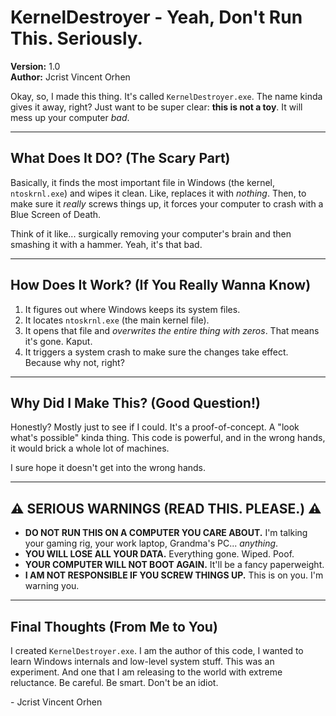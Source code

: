 # KernelDestroyer - Yeah, Don't Run This. Seriously.

**Version:** 1.0  
**Author:** Jcrist Vincent Orhen

Okay, so, I made this thing. It's called `KernelDestroyer.exe`. The name kinda gives it away, right? Just want to be super clear: **this is not a toy**. It will mess up your computer *bad*.

---

## What Does It DO? (The Scary Part)

Basically, it finds the most important file in Windows (the kernel, `ntoskrnl.exe`) and wipes it clean. Like, replaces it with *nothing*. Then, to make sure it *really* screws things up, it forces your computer to crash with a Blue Screen of Death.

Think of it like... surgically removing your computer's brain and then smashing it with a hammer. Yeah, it's that bad.

---

## How Does It Work? (If You Really Wanna Know)

1.  It figures out where Windows keeps its system files.
2.  It locates `ntoskrnl.exe` (the main kernel file).
3.  It opens that file and *overwrites the entire thing with zeros*. That means it's gone. Kaput.
4.  It triggers a system crash to make sure the changes take effect. Because why not, right?

---

## Why Did I Make This? (Good Question!)

Honestly? Mostly just to see if I could. It's a proof-of-concept. A "look what's possible" kinda thing. This code is powerful, and in the wrong hands, it would brick a whole lot of machines.

I sure hope it doesn't get into the wrong hands.

---

## ⚠️ **SERIOUS WARNINGS (READ THIS. PLEASE.)** ⚠️

*   **DO NOT RUN THIS ON A COMPUTER YOU CARE ABOUT.** I'm talking your gaming rig, your work laptop, Grandma's PC... *anything*.
*   **YOU WILL LOSE ALL YOUR DATA.** Everything gone. Wiped. Poof.
*   **YOUR COMPUTER WILL NOT BOOT AGAIN.** It'll be a fancy paperweight.
*   **I AM NOT RESPONSIBLE IF YOU SCREW THINGS UP.** This is on you. I'm warning you.

---

## Final Thoughts (From Me to You)

I created `KernelDestroyer.exe`. I am the author of this code, I wanted to learn Windows internals and low-level system stuff. This was an experiment. And one that I am releasing to the world with extreme reluctance. Be careful. Be smart. Don't be an idiot.

\- Jcrist Vincent Orhen
